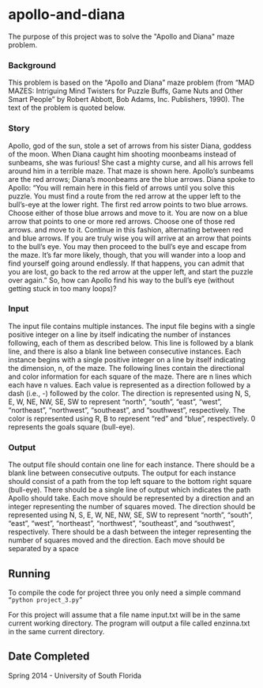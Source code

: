# apollo-and-diana
The purpose of this project was to solve the "Apollo and Diana" maze problem. 

### Background
This problem is based on the “Apollo and Diana” maze problem (from “MAD MAZES: Intriguing Mind Twisters
for Puzzle Buffs, Game Nuts and Other Smart People” by Robert Abbott, Bob Adams, Inc. Publishers, 1990). The
text of the problem is quoted below. 

### Story
Apollo, god of the sun, stole a set of arrows from his sister Diana, goddess of the moon. When Diana
caught him shooting moonbeams instead of sunbeams, she was furious! She cast a mighty curse, and all
his arrows fell around him in a terrible maze. That maze is shown here. Apollo’s sunbeams are the red
arrows; Diana’s moonbeams are the blue arrows.
Diana spoke to Apollo: “You will remain here in this field of arrows until you solve this puzzle. You must
find a route from the red arrow at the upper left to the bull’s-eye at the lower right. The first red arrow
points to two blue arrows. Choose either of those blue arrows and move to it. You are now on a blue
arrow that points to one or more red arrows. Choose one of those red arrows. and move to it. Continue
in this fashion, alternating between red and blue arrows. If you are truly wise you will arrive at an arrow
that points to the bull’s eye. You may then proceed to the bull’s eye and escape from the maze. It’s far
more likely, though, that you will wander into a loop and find yourself going around endlessly. If that
happens, you can admit that you are lost, go back to the red arrow at the upper left, and start the puzzle
over again.”
So, how can Apollo find his way to the bull’s eye (without getting stuck in too many loops)?

### Input
The input file contains multiple instances. The input file begins with a single positive integer on a line by itself
indicating the number of instances following, each of them as described below. This line is followed by a blank
line, and there is also a blank line between consecutive instances.
Each instance begins with a single positive integer on a line by itself indicating the dimension, n, of the maze.
The following lines contain the directional and color information for each square of the maze. There are n lines
which each have n values. Each value is represented as a direction followed by a dash (i.e., -) followed by the
color. The direction is represented using N, S, E, W, NE, NW, SE, SW to represent “north”, “south”, “east”,
“west”, “northeast”, “northwest”, “southeast”, and “southwest”, respectively. The color is represented using
R, B to represent “red” and “blue”, respectively. 0 represents the goals square (bull-eye).

### Output
The output file should contain one line for each instance. There should be a blank line between consecutive
outputs.
The output for each instance should consist of a path from the top left square to the bottom right square
(bull-eye). There should be a single line of output which indicates the path Apollo should take. Each move
should be represented by a direction and an integer representing the number of squares moved. The direction
should be represented using N, S, E, W, NE, NW, SE, SW to represent “north”, “south”, “east”, “west”,
“northeast”, “northwest”, “southeast”, and “southwest”, respectively. There should be a dash between the
integer representing the number of squares moved and the direction. Each move should be separated by a
space

## Running
To compile the code for project three you only need a simple command
`“python project_3.py”`

For this project will assume that a file name input.txt will be in the same current working directory. The program will output a file called enzinna.txt in the same current directory.

## Date Completed
Spring 2014 - University of South Florida
